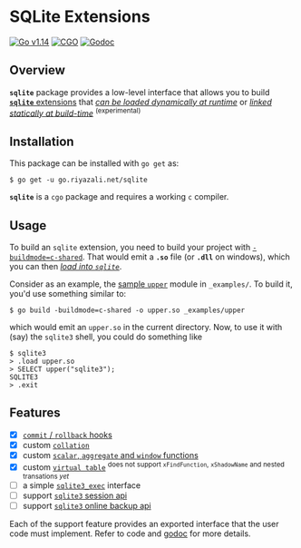 # SQLite Extensions

[![Go v1.14](https://img.shields.io/badge/v1.14-blue.svg?labelColor=a8bfc0&color=5692c7&logoColor=fff&style=for-the-badge&logo=Go)](https://golang.org/doc/go1.14)
[![CGO](https://img.shields.io/badge/requires_cgo-blue.svg?labelColor=a8bfc0&color=5692c7&logoColor=fff&style=for-the-badge&logo=Go)](https://golang.org/doc/go1.14)
[![Godoc](https://img.shields.io/badge/godoc-reference-blue.svg?labelColor=a8bfc0&color=5692c7&logoColor=fff&style=for-the-badge)](https://pkg.go.dev/go.riyazali.net/sqlite)

## Overview

**`sqlite`** package provides a low-level interface that allows you to build [**`sqlite`** extensions](https://www.sqlite.org/loadext.html) that [_can be loaded dynamically at runtime_](https://www.sqlite.org/loadext.html#loading_an_extension)
or [_linked statically at build-time_](https://www.sqlite.org/loadext.html#statically_linking_a_run_time_loadable_extension) <sup>(experimental)</sup>

## Installation

This package can be installed with `go get` as:

```shell
$ go get -u go.riyazali.net/sqlite
```

**`sqlite`** is a `cgo` package and requires a working `c` compiler.

## Usage

To build an `sqlite` extension, you need to build your project with [`-buildmode=c-shared`](https://golang.org/cmd/go/#hdr-Build_modes). That would emit
a **`.so`** file (or **`.dll`** on windows), which you can then [_load into `sqlite`_](https://www.sqlite.org/c3ref/load_extension.html).

Consider as an example, the [sample `upper`](_examples/upper/upper.go) module in `_examples/`. To build it, you'd use something similar to:

```shell
$ go build -buildmode=c-shared -o upper.so _examples/upper
```

which would emit an `upper.so` in the current directory. Now, to use it with (say) the `sqlite3` shell, you could do something like

```shell
$ sqlite3
> .load upper.so
> SELECT upper("sqlite3");
SQLITE3
> .exit
```

## Features

- [x] [`commit` / `rollback` hooks](https://www.sqlite.org/c3ref/commit_hook.html)
- [x] custom [`collation`](https://www.sqlite.org/c3ref/create_collation.html)
- [x] custom [`scalar`, `aggregate` and `window` functions](https://www.sqlite.org/appfunc.html)
- [x] custom [`virtual table`](https://www.sqlite.org/vtab.html) <sup>does not support `xFindFunction`, `xShadowName` and nested transations _yet_</sup>
- [ ] a simple [`sqlite3_exec`](https://www.sqlite.org/c3ref/exec.html) interface
- [ ] support [`sqlite3` session api](https://www.sqlite.org/sessionintro.html)
- [ ] support [`sqlite3` online backup api](https://www.sqlite.org/backup.html)

Each of the support feature provides an exported interface that the user code must implement. Refer to code and [godoc](https://pkg.go.dev/go.riyazali.net/sqlite)
for more details.
